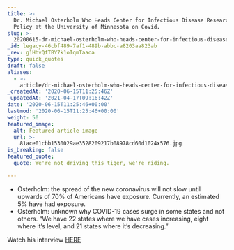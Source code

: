 ```yaml
---
title: >-
  Dr. Michael Osterholm Who Heads Center for Infectious Disease Research and
  Policy at the University of Minnesota on Covid.
slug: >-
  20200615-dr-michael-osterholm-who-heads-center-for-infectious-disease-research-and-policy-at-the-university-of-minnesota-on-covi
_id: legacy-46cbf489-7af1-489b-abbc-a8203aa823ab
_rev: g1HhvQfTBY7k1oIqmTaaoa
type: quick_quotes
draft: false
aliases:
  - >-
    article/dr-michael-osterholm-who-heads-center-for-infectious-disease-research-and-policy-at-the-university-of-minnesota-on-covi/
_createdAt: '2020-06-15T11:25:46Z'
_updatedAt: '2021-04-17T09:16:42Z'
date: '2020-06-15T11:25:46+00:00'
lastmod: '2020-06-15T11:25:46+00:00'
weight: 50
featured_image:
  alt: Featured article image
  url: >-
    81ace01cbb1530029ae3528209217b08978cd60d1024x576.jpg
is_breaking: false
featured_quote:
  quote: We're not driving this tiger, we're riding.

---
```

* Osterholm: the spread of the new coronavirus will not slow until upwards of 70% of Americans have exposure. Currently, an estimated 5% have had exposure.
* Osterholm: unknown why COVID-19 cases surge in some states and not others. “We have 22 states where we have cases increasing, eight where it’s level, and 21 states where it’s decreasing.”

Watch his interview [HERE](https://www.foxbusiness.com/lifestyle/scientists-coronavirus-cases-surge-some-states)